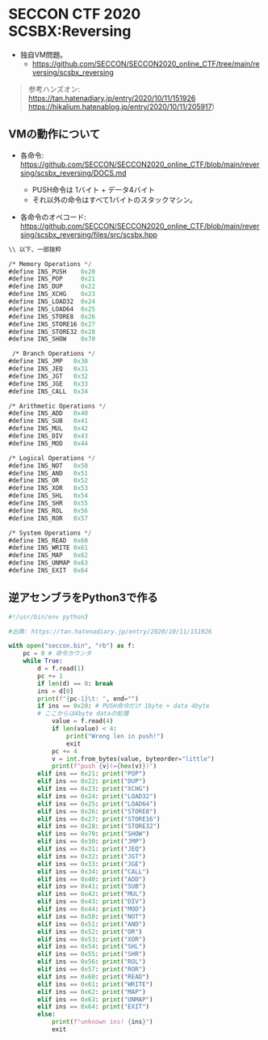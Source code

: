 # SECCON CTF 2020 SCSBX:Reversing

- 独自VM問題。
  - https://github.com/SECCON/SECCON2020_online_CTF/tree/main/reversing/scsbx_reversing

> 参考ハンズオン: <br>
> https://tan.hatenadiary.jp/entry/2020/10/11/151926 <br>
> https://hikalium.hatenablog.jp/entry/2020/10/11/205917)

## VMの動作について
- 各命令: https://github.com/SECCON/SECCON2020_online_CTF/blob/main/reversing/scsbx_reversing/DOCS.md

  - PUSH命令は 1バイト + データ4バイト
  - それ以外の命令はすべて1バイトのスタックマシン。

- 各命令のオペコード: https://github.com/SECCON/SECCON2020_online_CTF/blob/main/reversing/scsbx_reversing/files/src/scsbx.hpp

```op.asm
\\ 以下、一部抜粋

/* Memory Operations */
#define INS_PUSH    0x20
#define INS_POP     0x21
#define INS_DUP     0x22
#define INS_XCHG    0x23
#define INS_LOAD32  0x24
#define INS_LOAD64  0x25
#define INS_STORE8  0x26
#define INS_STORE16 0x27
#define INS_STORE32 0x28
#define INS_SHOW    0x70

 /* Branch Operations */
#define INS_JMP   0x30
#define INS_JEQ   0x31
#define INS_JGT   0x32
#define INS_JGE   0x33
#define INS_CALL  0x34

/* Arithmetic Operations */
#define INS_ADD   0x40
#define INS_SUB   0x41
#define INS_MUL   0x42
#define INS_DIV   0x43
#define INS_MOD   0x44

/* Logical Operations */
#define INS_NOT   0x50
#define INS_AND   0x51
#define INS_OR    0x52
#define INS_XOR   0x53
#define INS_SHL   0x54
#define INS_SHR   0x55
#define INS_ROL   0x56
#define INS_ROR   0x57

/* System Operations */
#define INS_READ  0x60
#define INS_WRITE 0x61
#define INS_MAP   0x62
#define INS_UNMAP 0x63
#define INS_EXIT  0x64
```

## 逆アセンブラをPython3で作る
```disas.py
#!/usr/bin/env python3

#出典: https://tan.hatenadiary.jp/entry/2020/10/11/151926

with open("seccon.bin", "rb") as f:
    pc = 0 # 命令カウンタ
    while True: 
        d = f.read(1)
        pc += 1 
        if len(d) == 0: break
        ins = d[0]
        print(f"{pc-1}\t: ", end="") 
        if ins == 0x20: # PUSH命令だけ 1byte + data 4byte
        # ここからは4byte dataの処理
            value = f.read(4)
            if len(value) < 4:
                print("Wrong len in push!")
                exit
            pc += 4
            v = int.from_bytes(value, byteorder="little")
            print(f"push {v}(={hex(v)})")
        elif ins == 0x21: print("POP")
        elif ins == 0x22: print("DUP")
        elif ins == 0x23: print("XCHG")
        elif ins == 0x24: print("LOAD32")
        elif ins == 0x25: print("LOAD64")
        elif ins == 0x26: print("STORE8")
        elif ins == 0x27: print("STORE16")
        elif ins == 0x28: print("STORE32")
        elif ins == 0x70: print("SHOW")
        elif ins == 0x30: print("JMP")
        elif ins == 0x31: print("JEQ")
        elif ins == 0x32: print("JGT")
        elif ins == 0x33: print("JGE")
        elif ins == 0x34: print("CALL")
        elif ins == 0x40: print("ADD")
        elif ins == 0x41: print("SUB")
        elif ins == 0x42: print("MUL")
        elif ins == 0x43: print("DIV")
        elif ins == 0x44: print("MOD")
        elif ins == 0x50: print("NOT")
        elif ins == 0x51: print("AND")
        elif ins == 0x52: print("OR")
        elif ins == 0x53: print("XOR")
        elif ins == 0x54: print("SHL")
        elif ins == 0x55: print("SHR")
        elif ins == 0x56: print("ROL")
        elif ins == 0x57: print("ROR")
        elif ins == 0x60: print("READ")
        elif ins == 0x61: print("WRITE")
        elif ins == 0x62: print("MAP")
        elif ins == 0x63: print("UNMAP")
        elif ins == 0x64: print("EXIT")
        else:
            print(f"unknown ins! {ins}")
            exit
```            
